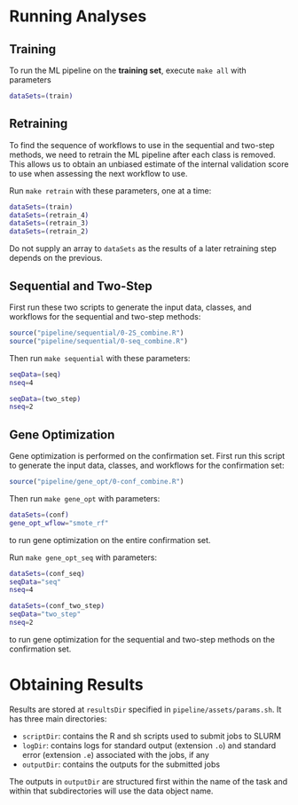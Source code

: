 # Running Analyses

## Training

To run the ML pipeline on the **training set**, execute `make all` with parameters

``` bash
dataSets=(train)
```

## Retraining

To find the sequence of workflows to use in the sequential and two-step methods, we need to retrain the ML pipeline after each class is removed. This allows us to obtain an unbiased estimate of the internal validation score to use when assessing the next workflow to use.

Run `make retrain` with these parameters, one at a time:

``` bash
dataSets=(train)
dataSets=(retrain_4)
dataSets=(retrain_3)
dataSets=(retrain_2)
```

Do not supply an array to `dataSets` as the results of a later retraining step depends on the previous.

## Sequential and Two-Step

First run these two scripts to generate the input data, classes, and workflows for the sequential and two-step methods:

``` r
source("pipeline/sequential/0-2S_combine.R")
source("pipeline/sequential/0-seq_combine.R")
```

Then run `make sequential` with these parameters:

``` bash
seqData=(seq)
nseq=4
```

``` bash
seqData=(two_step)
nseq=2
```

## Gene Optimization

Gene optimization is performed on the confirmation set. First run this script to generate the input data, classes, and workflows for the confirmation set:

``` r
source("pipeline/gene_opt/0-conf_combine.R")
```

Then run `make gene_opt` with parameters:

``` bash
dataSets=(conf)
gene_opt_wflow="smote_rf"
```

to run gene optimization on the entire confirmation set.

Run `make gene_opt_seq` with parameters:

``` bash
dataSets=(conf_seq)
seqData="seq"
nseq=4
```

``` bash
dataSets=(conf_two_step)
seqData="two_step"
nseq=2
```

to run gene optimization for the sequential and two-step methods on the confirmation set.

# Obtaining Results

Results are stored at `resultsDir` specified in `pipeline/assets/params.sh`. It has three main directories:

-   `scriptDir`: contains the R and sh scripts used to submit jobs to SLURM
-   `logDir`: contains logs for standard output (extension `.o`) and standard error (extension `.e`) associated with the jobs, if any
-   `outputDir`: contains the outputs for the submitted jobs

The outputs in `outputDir` are structured first within the name of the task and within that subdirectories will use the data object name.
